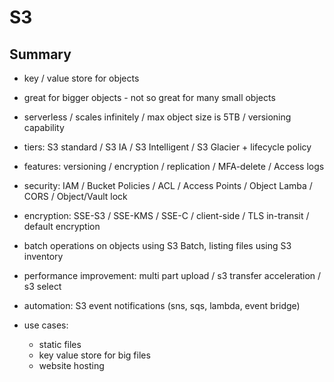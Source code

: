 # S3

## Summary

* key / value store for objects
* great for bigger objects - not so great for many small objects
* serverless / scales infinitely / max object size is 5TB / versioning capability
* tiers: S3 standard / S3 IA / S3 Intelligent / S3 Glacier + lifecycle policy
* features: versioning / encryption / replication / MFA-delete / Access logs
* security: IAM / Bucket Policies / ACL / Access Points / Object Lamba / CORS / Object/Vault lock
* encryption: SSE-S3 / SSE-KMS / SSE-C / client-side / TLS in-transit / default encryption
* batch operations on objects using S3 Batch, listing files using S3 inventory
* performance improvement: multi part upload / s3 transfer acceleration / s3 select
* automation: S3 event notifications (sns, sqs, lambda, event bridge)

* use cases:
  * static files
  * key value store for big files
  * website hosting
